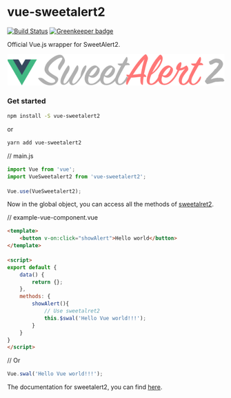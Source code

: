 # vue-sweetalert2

[![Build Status](https://travis-ci.org/sweetalert2/vue-sweetalert2.svg?branch=master)](https://travis-ci.org/sweetalert2/vue-sweetalert2)
[![Greenkeeper badge](https://badges.greenkeeper.io/sweetalert2/vue-sweetalert2.svg)](https://greenkeeper.io/)

Official Vue.js wrapper for SweetAlert2.

![VueSweetalert2](assets/logo.png)


### Get started


```bash
npm install -S vue-sweetalert2
```
or
```bash
yarn add vue-sweetalert2
```


// main.js
```JavaScript
import Vue from 'vue';
import VueSweetalert2 from 'vue-sweetalert2';

Vue.use(VueSweetalert2);
```

Now in the global object, you can access all the methods of [sweetalret2](https://github.com/limonte/sweetalert2).


// example-vue-component.vue
```html
<template>
    <button v-on:click="showAlert">Hello world</button>
</template>

<script>
export default {
    data() {
        return {};
    },
    methods: {
        showAlert(){
            // Use sweetalret2
            this.$swal('Hello Vue world!!!');
        }
    }
}
</script>
```

// Or
```JavaScript
Vue.swal('Hello Vue world!!!');
```


The documentation for sweetalert2, you can find [here](https://sweetalert2.github.io/).
